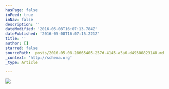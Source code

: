 ```yaml
---
hasPage: false
inFeed: true
inNav: false
description: ''
dateModified: '2016-05-08T16:07:13.784Z'
datePublished: '2016-05-08T16:07:15.221Z'
title: ''
author: []
starred: false
sourcePath: _posts/2016-05-08-28665405-257d-4145-a5a6-d49300823148.md
_context: 'http://schema.org'
_type: Article

---
```

![](https://the-grid-user-content.s3-us-west-2.amazonaws.com/b7072999-e208-4fe2-8209-9f39e63c6e7f.jpg)